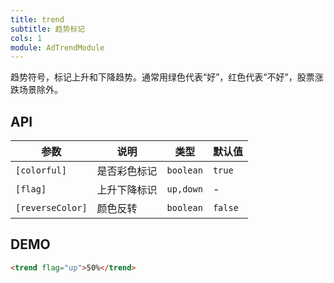 ```yaml
---
title: trend
subtitle: 趋势标记
cols: 1
module: AdTrendModule
---
```


趋势符号，标记上升和下降趋势。通常用绿色代表“好”，红色代表“不好”，股票涨跌场景除外。

## API

参数 | 说明 | 类型 | 默认值
----|------|-----|------
`[colorful]` | 是否彩色标记 | `boolean` | `true`
`[flag]` | 上升下降标识 | `up,down` | -
`[reverseColor]` | 颜色反转 | `boolean` | `false`

## DEMO

```html
<trend flag="up">50%</trend>
```
